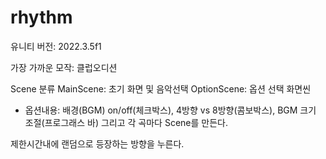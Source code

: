 # rhythm

유니티 버전: 2022.3.5f1

가장 가까운 모작: 클럽오디션

Scene 분류
MainScene: 초기 화면 및 음악선택
OptionScene: 옵션 선택 화면씬
- 옵션내용: 배경(BGM) on/off(체크박스), 4방향 vs 8방향(콤보박스), BGM 크기 조절(프로그래스 바)
그리고 각 곡마다 Scene를 만든다.

제한시간내에 랜덤으로 등장하는 방향을 누른다.

